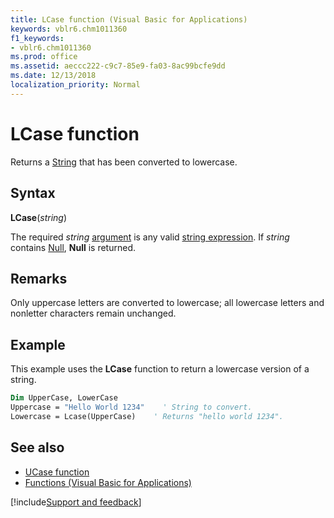 ```yaml
---
title: LCase function (Visual Basic for Applications)
keywords: vblr6.chm1011360
f1_keywords:
- vblr6.chm1011360
ms.prod: office
ms.assetid: aeccc222-c9c7-85e9-fa03-8ac99bcfe9dd
ms.date: 12/13/2018
localization_priority: Normal
---
```



# LCase function

Returns a [String](../../Glossary/vbe-glossary.md#string-data-type) that has been converted to lowercase.

## Syntax

**LCase**(_string_)

The required _string_ [argument](../../Glossary/vbe-glossary.md#argument) is any valid [string expression](../../Glossary/vbe-glossary.md#string-expression). If _string_ contains [Null](../../Glossary/vbe-glossary.md#null), **Null** is returned.

## Remarks

Only uppercase letters are converted to lowercase; all lowercase letters and nonletter characters remain unchanged.

## Example

This example uses the **LCase** function to return a lowercase version of a string.


```vb
Dim UpperCase, LowerCase
Uppercase = "Hello World 1234"    ' String to convert.
Lowercase = Lcase(UpperCase)    ' Returns "hello world 1234".

```

## See also

- [UCase function](ucase-function.md)
- [Functions (Visual Basic for Applications)](../functions-visual-basic-for-applications.md)

[!include[Support and feedback](~/includes/feedback-boilerplate.md)]
